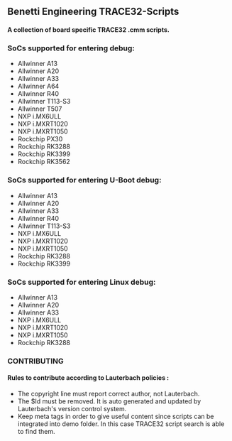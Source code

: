 ## Benetti Engineering TRACE32-Scripts ##

#### A collection of board specific TRACE32 .cmm scripts. ####

### SoCs supported for entering debug: ###
- Allwinner A13
- Allwinner A20
- Allwinner A33
- Allwinner A64
- Allwinner R40
- Allwinner T113-S3
- Allwinner T507
- NXP i.MX6ULL
- NXP i.MXRT1020
- NXP i.MXRT1050
- Rockchip PX30
- Rockchip RK3288
- Rockchip RK3399
- Rockchip RK3562

### SoCs supported for entering U-Boot debug: ###
- Allwinner A13
- Allwinner A20
- Allwinner A33
- Allwinner R40
- Allwinner T113-S3
- NXP i.MX6ULL
- NXP i.MXRT1020
- NXP i.MXRT1050
- Rockchip RK3288
- Rockchip RK3399

### SoCs supported for entering Linux debug: ###
- Allwinner A13
- Allwinner A20
- Allwinner A33
- NXP i.MX6ULL
- NXP i.MXRT1020
- NXP i.MXRT1050
- Rockchip RK3288

### CONTRIBUTING ###
#### Rules to contribute according to Lauterbach policies : ####
- The copyright line must report correct author, not Lauterbach.
- The $Id must be removed. It is auto generated and updated by Lauterbach's
  version control system.
- Keep meta tags in order to give useful content since scripts can be integrated
  into demo folder. In this case TRACE32 script search is able to find them.

